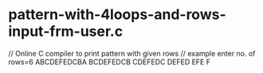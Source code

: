 # pattern-with-4loops-and-rows-input-frm-user.c
// Online C compiler to print pattern with given rows // example enter no. of rows=6  ABCDEFEDCBA  BCDEFEDCB   CDEFEDC    DEFED     EFE      F    
